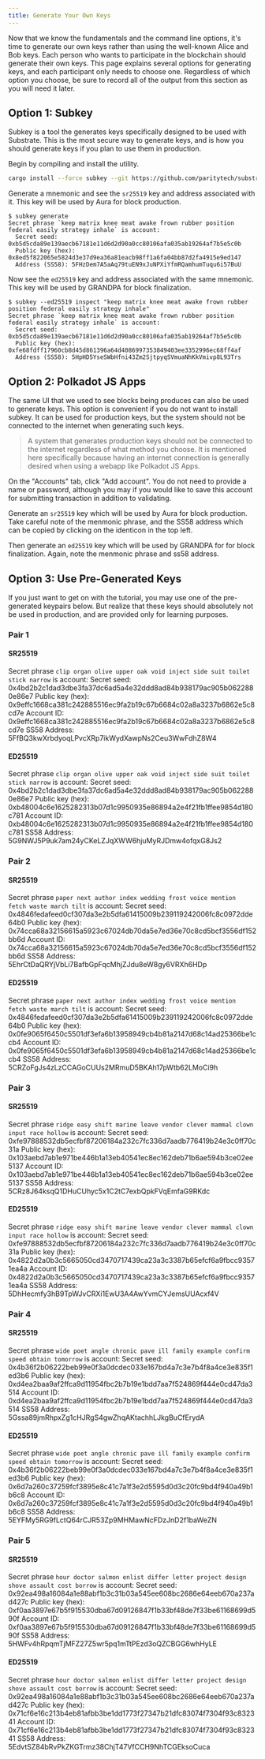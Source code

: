 ```yaml
---
title: Generate Your Own Keys
---
```


Now that we know the fundamentals and the command line options, it's time to generate our own keys rather than using the well-known Alice and Bob keys. Each person who wants to participate in the blockchain should generate their own keys. This page explains several options for generating keys, and each participant only needs to choose one. Regardless of which option you choose, be sure to record all of the output from this section as you will need it later.

## Option 1: Subkey
Subkey is a tool the generates keys specifically designed to be used with Substrate. This is the most secure way to generate keys, and is how you should generate keys if you plan to use them in production.

Begin by compiling and install the utility.
```bash
cargo install --force subkey --git https://github.com/paritytech/substrate
```

Generate a mnemonic and see the `sr25519` key and address associated with it. This key will be used by Aura for block production.
```
$ subkey generate
Secret phrase `keep matrix knee meat awake frown rubber position federal easily strategy inhale` is account:
  Secret seed: 0xb5d5cda89e139aecb67181e11d6d2d90a0cc80106afa035ab19264af7b5e5c0b
  Public key (hex): 0x8ed5f822065e5824d3e37d9ea36a81eacb98ff1a6fa04bb87d2fa4915e9ed147
  Address (SS58): 5FHzDem7A5aAq79tuEN9xJuNPXiYfmRQamhumTuqu6i57BuU
```

Now see the `ed25519` key and address associated with the same mnemonic. This key will be used by GRANDPA for block finalization.
```
$ subkey --ed25519 inspect "keep matrix knee meat awake frown rubber position federal easily strategy inhale"
Secret phrase `keep matrix knee meat awake frown rubber position federal easily strategy inhale` is account:
  Secret seed: 0xb5d5cda89e139aecb67181e11d6d2d90a0cc80106afa035ab19264af7b5e5c0b
  Public key (hex): 0xfe68fdff17960cb8d45d861396a64d4086997353849403ee3352996ec68ff4af
  Address (SS58): 5HpHD5YseSWbHfni43Zm2SjtpyqSVmuaNhKkVmivp8L93Trs
```

## Option 2: Polkadot JS Apps
The same UI that we used to see blocks being produces can also be used to generate keys. This option is convenient if you do not want to install subkey. It can be used for production keys, but the system should not be connected to the internet when generating such keys.

> A system that generates production keys should not be connected to the internet regardless of what method you choose. It is mentioned here specifically because having an internet connection is generally desired when using a webapp like Polkadot JS Apps.

On the "Accounts" tab, click "Add account". You do not need to provide a name or password, although you may if you would like to save this account for submitting transaction in addition to validating.

Generate an `sr25519` key which will be used by Aura for block production. Take careful note of the menmonic phrase, and the SS58 address which can be copied by clicking on the identicon in the top left.

Then generate an `ed25519` key which will be used by GRANDPA for for block finalization. Again, note the menmonic phrase and ss58 address.

## Option 3: Use Pre-Generated Keys
If you just want to get on with the tutorial, you may use one of the pre-generated keypairs below. But realize that these keys should absolutely not be used in production, and are provided only for learning purposes.

### Pair 1

#### SR25519
Secret phrase `clip organ olive upper oak void inject side suit toilet stick narrow` is account:
  Secret seed:      0x4bd2b2c1dad3dbe3fa37dc6ad5a4e32ddd8ad84b938179ac905b0622880e86e7
  Public key (hex): 0x9effc1668ca381c242885516ec9fa2b19c67b6684c02a8a3237b6862e5c8cd7e
  Account ID:       0x9effc1668ca381c242885516ec9fa2b19c67b6684c02a8a3237b6862e5c8cd7e
  SS58 Address:     5FfBQ3kwXrbdyoqLPvcXRp7ikWydXawpNs2Ceu3WwFdhZ8W4

#### ED25519
Secret phrase `clip organ olive upper oak void inject side suit toilet stick narrow` is account:
  Secret seed:      0x4bd2b2c1dad3dbe3fa37dc6ad5a4e32ddd8ad84b938179ac905b0622880e86e7
  Public key (hex): 0xb48004c6e1625282313b07d1c9950935e86894a2e4f21fb1ffee9854d180c781
  Account ID:       0xb48004c6e1625282313b07d1c9950935e86894a2e4f21fb1ffee9854d180c781
  SS58 Address:     5G9NWJ5P9uk7am24yCKeLZJqXWW6hjuMyRJDmw4ofqxG8Js2

### Pair 2

#### SR25519
Secret phrase `paper next author index wedding frost voice mention fetch waste march tilt` is account:
  Secret seed:      0x4846fedafeed0cf307da3e2b5dfa61415009b239119242006fc8c0972dde64b0
  Public key (hex): 0x74cca68a32156615a5923c67024db70da5e7ed36e70c8cd5bcf3556df152bb6d
  Account ID:       0x74cca68a32156615a5923c67024db70da5e7ed36e70c8cd5bcf3556df152bb6d
  SS58 Address:     5EhrCtDaQRYjVbLi7BafbGpFqcMhjZJdu8eW8gy6VRXh6HDp

#### ED25519
Secret phrase `paper next author index wedding frost voice mention fetch waste march tilt` is account:
  Secret seed:      0x4846fedafeed0cf307da3e2b5dfa61415009b239119242006fc8c0972dde64b0
  Public key (hex): 0x0fe9065f6450c5501df3efa6b13958949cb4b81a2147d68c14ad25366be1ccb4
  Account ID:       0x0fe9065f6450c5501df3efa6b13958949cb4b81a2147d68c14ad25366be1ccb4
  SS58 Address:     5CRZoFgJs4zLzCCAGoCUUs2MRmuD5BKAh17pWtb62LMoCi9h

### Pair 3

#### SR25519
Secret phrase `ridge easy shift marine leave vendor clever mammal clown input race hollow` is account:
  Secret seed:      0xfe97888532db5ecfbf87206184a232c7fc336d7aadb776419b24e3c0ff70c31a
  Public key (hex): 0x103aebd7ab1e971be446b1a13eb40541ec8ec162deb71b6ae594b3ce02ee5137
  Account ID:       0x103aebd7ab1e971be446b1a13eb40541ec8ec162deb71b6ae594b3ce02ee5137
  SS58 Address:     5CRz8J64ksqQ1DHuCUhyc5x1C2tC7exbQpkFVqEmfaG9RKdc

#### ED25519
Secret phrase `ridge easy shift marine leave vendor clever mammal clown input race hollow` is account:
  Secret seed:      0xfe97888532db5ecfbf87206184a232c7fc336d7aadb776419b24e3c0ff70c31a
  Public key (hex): 0x4822d2a0b3c5665050cd3470717439ca23a3c3387b65efcf6a9fbcc93571ea4a
  Account ID:       0x4822d2a0b3c5665050cd3470717439ca23a3c3387b65efcf6a9fbcc93571ea4a
  SS58 Address:     5DhHecmfy3hB9TpWJvCRXi1EwU3A4AwYvmCYJemsUUAcxf4V

### Pair 4

#### SR25519
Secret phrase `wide poet angle chronic pave ill family example confirm speed obtain tomorrow` is account:
  Secret seed:      0x4b36f2b06222beb99e0f3a0dcdec033e167bd4a7c3e7b4f8a4ce3e835f1ed3b6
  Public key (hex): 0xd4ea2baa9af2ffca9d11954fbc2b7b19e1bdd7aa7f524869f444e0cd47da3514
  Account ID:       0xd4ea2baa9af2ffca9d11954fbc2b7b19e1bdd7aa7f524869f444e0cd47da3514
  SS58 Address:     5Gssa89jmRhpxZg1cHJRgS4gwZhqAKtachhLJkgBuCfErydA

#### ED25519
Secret phrase `wide poet angle chronic pave ill family example confirm speed obtain tomorrow` is account:
  Secret seed:      0x4b36f2b06222beb99e0f3a0dcdec033e167bd4a7c3e7b4f8a4ce3e835f1ed3b6
  Public key (hex): 0x6d7a260c37259fcf3895e8c41c7a1f3e2d5595d0d3c20fc9bd4f940a49b1b6c8
  Account ID:       0x6d7a260c37259fcf3895e8c41c7a1f3e2d5595d0d3c20fc9bd4f940a49b1b6c8
  SS58 Address:     5EYFMy5RG9fLctQ64rCJR53Zp9MHMawNcFDzJnD2f1baWeZN

### Pair 5

#### SR25519
Secret phrase `hour doctor salmon enlist differ letter project design shove assault cost borrow` is account:
  Secret seed:      0x92ea498a16084a1e88abf1b3c31b03a545ee608bc2686e64eeb670a237ad427c
  Public key (hex): 0xf0aa3897e67b5f915530dba67d09126847f1b33bf48de7f33be61168699d590f
  Account ID:       0xf0aa3897e67b5f915530dba67d09126847f1b33bf48de7f33be61168699d590f
  SS58 Address:     5HWFv4hRpqmTjMFZ27Z5wr5pq1mTtPEzd3oQZCBGG6whHyLE

#### ED25519
Secret phrase `hour doctor salmon enlist differ letter project design shove assault cost borrow` is account:
  Secret seed:      0x92ea498a16084a1e88abf1b3c31b03a545ee608bc2686e64eeb670a237ad427c
  Public key (hex): 0x71cf6e16c213b4eb81afbb3be1dd1773f27347b21dfc83074f7304f93c832341
  Account ID:       0x71cf6e16c213b4eb81afbb3be1dd1773f27347b21dfc83074f7304f93c832341
  SS58 Address:     5EdvtSZ84bRvPkZKGTrmz38ChjT47VfCCH9NhTCGEksoCuca
